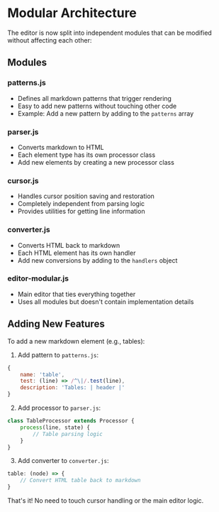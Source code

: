 # Modular Architecture

The editor is now split into independent modules that can be modified without affecting each other:

## Modules

### patterns.js
- Defines all markdown patterns that trigger rendering
- Easy to add new patterns without touching other code
- Example: Add a new pattern by adding to the `patterns` array

### parser.js
- Converts markdown to HTML
- Each element type has its own processor class
- Add new elements by creating a new processor class

### cursor.js
- Handles cursor position saving and restoration
- Completely independent from parsing logic
- Provides utilities for getting line information

### converter.js
- Converts HTML back to markdown
- Each HTML element has its own handler
- Add new conversions by adding to the `handlers` object

### editor-modular.js
- Main editor that ties everything together
- Uses all modules but doesn't contain implementation details

## Adding New Features

To add a new markdown element (e.g., tables):

1. Add pattern to `patterns.js`:
```javascript
{
    name: 'table',
    test: (line) => /^\|/.test(line),
    description: 'Tables: | header |'
}
```

2. Add processor to `parser.js`:
```javascript
class TableProcessor extends Processor {
    process(line, state) {
        // Table parsing logic
    }
}
```

3. Add converter to `converter.js`:
```javascript
table: (node) => {
    // Convert HTML table back to markdown
}
```

That's it! No need to touch cursor handling or the main editor logic.